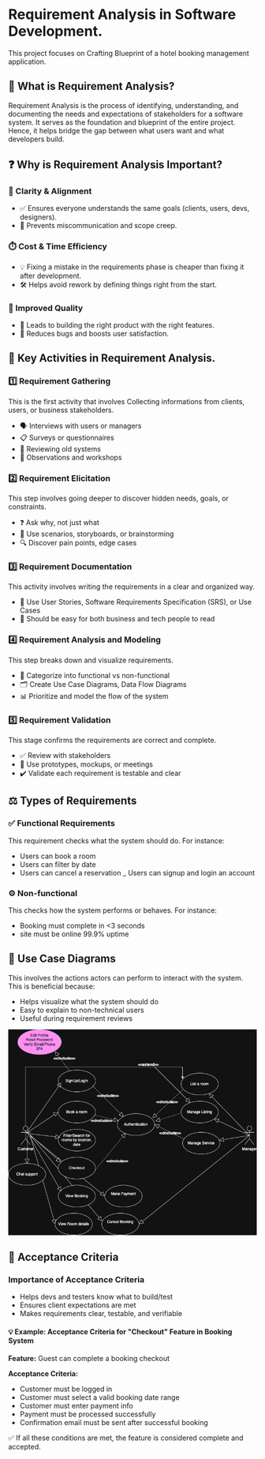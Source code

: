 # Requirement Analysis in Software Development.

This project focuses on Crafting Blueprint of a hotel booking management application.

## 📌 What is Requirement Analysis?

Requirement Analysis is the process of identifying, understanding, and documenting the needs and expectations of stakeholders for a software system.
It serves as the foundation and blueprint of the entire project. Hence, it helps bridge the gap between what users want and what developers build.

## ❓ Why is Requirement Analysis Important?

### 🎯 Clarity & Alignment

- ✅ Ensures everyone understands the same goals (clients, users, devs, designers).
- 🚫 Prevents miscommunication and scope creep.

### ⏱️ Cost & Time Efficiency

- 💡 Fixing a mistake in the requirements phase is cheaper than fixing it after development.
- 🛠️ Helps avoid rework by defining things right from the start.

### 🧪 Improved Quality

- 🎯 Leads to building the right product with the right features.
- 🐞 Reduces bugs and boosts user satisfaction.

## 🧩 Key Activities in Requirement Analysis.

### 1️⃣ Requirement Gathering

This is the first activity that involves Collecting informations from clients, users, or business stakeholders.

- 🗣️ Interviews with users or managers
- 📋 Surveys or questionnaires
- 📁 Reviewing old systems
- 👀 Observations and workshops

### 2️⃣ Requirement Elicitation

This step involves going deeper to discover hidden needs, goals, or constraints.

- ❓ Ask why, not just what
- 🧠 Use scenarios, storyboards, or brainstorming
- 🔍 Discover pain points, edge cases

### 3️⃣ Requirement Documentation

This activity involves writing the requirements in a clear and organized way.

- 📝 Use User Stories, Software Requirements Specification (SRS), or Use Cases
- 🧾 Should be easy for both business and tech people to read

### 4️⃣ Requirement Analysis and Modeling

This step breaks down and visualize requirements.

- 🧮 Categorize into functional vs non-functional
- 🗂️ Create Use Case Diagrams, Data Flow Diagrams
- 📊 Prioritize and model the flow of the system

### 5️⃣ Requirement Validation

This stage confirms the requirements are correct and complete.

- ✅ Review with stakeholders
- 🧪 Use prototypes, mockups, or meetings
- ✔️ Validate each requirement is testable and clear

## ⚖️ Types of Requirements

### ✅ Functional Requirements

This requirement checks what the system should do. For instance:

- Users can book a room
- Users can filter by date
- Users can cancel a reservation
  \_ Users can signup and login an account

### ⚙️ Non-functional

This checks how the system performs or behaves. For instance:

- Booking must complete in <3 seconds
- site must be online 99.9% uptime

## 🧩 Use Case Diagrams

This involves the actions actors can perform to interact with the system.
This is beneficial because:

- Helps visualize what the system should do
- Easy to explain to non-technical users
- Useful during requirement reviews

![Use Case Diagram](./images/alx-booking-uc.png.png)

## 🎯 Acceptance Criteria

### Importance of Acceptance Criteria

- Helps devs and testers know what to build/test
- Ensures client expectations are met
- Makes requirements clear, testable, and verifiable

#### 💡 Example: Acceptance Criteria for "Checkout" Feature in Booking System

**Feature:** Guest can complete a booking checkout

**Acceptance Criteria:**

- Customer must be logged in
- Customer must select a valid booking date range
- Customer must enter payment info
- Payment must be processed successfully
- Confirmation email must be sent after successful booking

✅ If all these conditions are met, the feature is considered complete and accepted.
